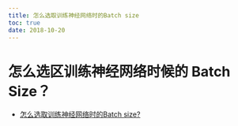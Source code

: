 ```yaml
---
title: 怎么选取训练神经网络时的Batch size 
toc: true
date: 2018-10-20
---
```


# 怎么选区训练神经网络时候的 Batch Size？

- [怎么选取训练神经网络时的Batch size?](https://www.zhihu.com/question/61607442)
